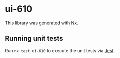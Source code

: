 # ui-610

This library was generated with [Nx](https://nx.dev).

## Running unit tests

Run `nx test ui-610` to execute the unit tests via [Jest](https://jestjs.io).
